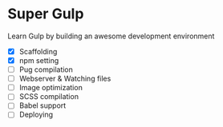 # Super Gulp

Learn Gulp by building an awesome development environment

- [x] Scaffolding
- [x] npm setting
- [ ] Pug compilation
- [ ] Webserver & Watching files
- [ ] Image optimization
- [ ] SCSS compilation
- [ ] Babel support
- [ ] Deploying
